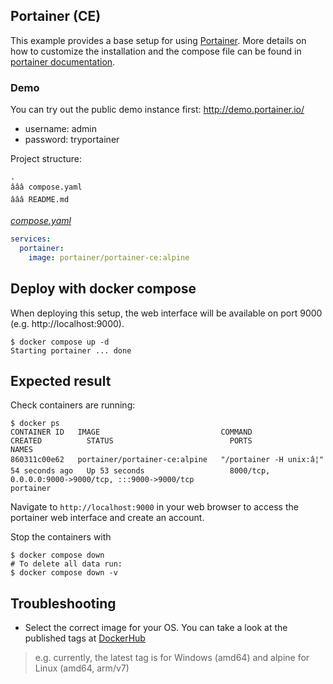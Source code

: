 ## Portainer (CE)
This example provides a base setup for using [Portainer](https://www.portainer.io/).
More details on how to customize the installation and the compose file can be found in [portainer documentation](https://documentation.portainer.io/).

### Demo
You can try out the public demo instance first: http://demo.portainer.io/
- username: admin
- password: tryportainer

Project structure:
```
.
âââ compose.yaml
âââ README.md
```

[_compose.yaml_](compose.yaml)
``` yaml
services:
  portainer:
    image: portainer/portainer-ce:alpine
```

## Deploy with docker compose
When deploying this setup, the web interface will be available on port 9000 (e.g. http://localhost:9000).

``` shell
$ docker compose up -d
Starting portainer ... done
```


## Expected result

Check containers are running:
```
$ docker ps
CONTAINER ID   IMAGE                           COMMAND                  CREATED          STATUS                          PORTS                                                                                  NAMES
860311c00e62   portainer/portainer-ce:alpine   "/portainer -H unix:â¦"   54 seconds ago   Up 53 seconds                   8000/tcp, 0.0.0.0:9000->9000/tcp, :::9000->9000/tcp                                    portainer

```

Navigate to `http://localhost:9000` in your web browser to access the portainer web interface and create an account.


Stop the containers with
``` shell
$ docker compose down
# To delete all data run:
$ docker compose down -v
```

## Troubleshooting
- Select the correct image for your OS. You can take a look at the published tags at [DockerHub](https://hub.docker.com/r/portainer/portainer-ce/tags)
  
> e.g. currently, the latest tag is for Windows (amd64) and alpine for Linux (amd64, arm/v7)